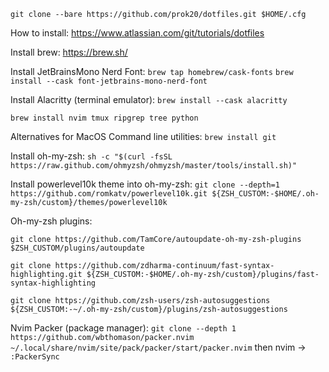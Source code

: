 `git clone --bare https://github.com/prok20/dotfiles.git $HOME/.cfg`

How to install:
https://www.atlassian.com/git/tutorials/dotfiles

Install brew:
https://brew.sh/

Install JetBrainsMono Nerd Font:
`brew tap homebrew/cask-fonts`
`brew install --cask font-jetbrains-mono-nerd-font`

Install Alacritty (terminal emulator):
`brew install --cask alacritty`

`brew install nvim tmux ripgrep tree python`

Alternatives for MacOS Command line utilities:
`brew install git`

Install oh-my-zsh:
`sh -c "$(curl -fsSL https://raw.github.com/ohmyzsh/ohmyzsh/master/tools/install.sh)"`

Install powerlevel10k theme into oh-my-zsh:
`git clone --depth=1 https://github.com/romkatv/powerlevel10k.git ${ZSH_CUSTOM:-$HOME/.oh-my-zsh/custom}/themes/powerlevel10k`

Oh-my-zsh plugins:

`git clone https://github.com/TamCore/autoupdate-oh-my-zsh-plugins $ZSH_CUSTOM/plugins/autoupdate`

`git clone https://github.com/zdharma-continuum/fast-syntax-highlighting.git ${ZSH_CUSTOM:-$HOME/.oh-my-zsh/custom}/plugins/fast-syntax-highlighting`

`git clone https://github.com/zsh-users/zsh-autosuggestions ${ZSH_CUSTOM:-~/.oh-my-zsh/custom}/plugins/zsh-autosuggestions`

Nvim Packer (package manager):
`git clone --depth 1 https://github.com/wbthomason/packer.nvim ~/.local/share/nvim/site/pack/packer/start/packer.nvim`
then nvim -> `:PackerSync`

